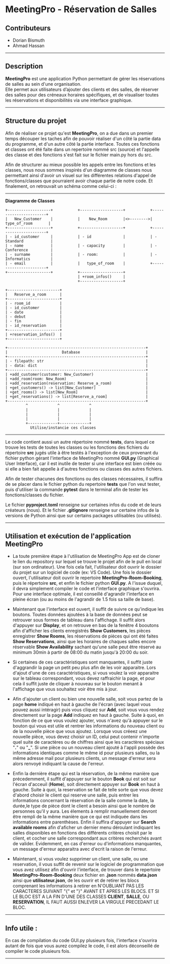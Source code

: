 # MeetingPro - Réservation de Salles

## Contributeurs
- Dorian Bismuth
- Ahmad Hassan

---

## Description

**MeetingPro** est une application Python permettant de gérer les réservations de salles au sein d'une organisation.  
Elle permet aux utilisateurs d’ajouter des clients et des salles, de réserver des salles pour des créneaux horaires spécifiques, et de visualiser toutes les réservations et disponibilités via une interface graphique.

---

## Structure du projet

Afin de réaliser ce projet qu'est **MeetingPro**, on a due dans un premier temps découper les taches afin de pouvoir réaliser d'un côté la partie data du programme, et d'un autre côté la partie interface. Toutes ces fonctions et classes ont été faite dans un repertoire nommé src (source) et l'appelle des classe et des fonctions s'est fait sur le fichier main.py hors du src.

Afin de structurer au mieux possible les appels entre les fonctions et les classes, nous nous sommes inspirés d'un diagramme de classes nous permettant ainsi d'avoir un visuel sur les différentes relations d'appel de fonctions/classes que pourraient avoir chaque partie de notre code. Et finalement, on retrouvait un schéma comme celui-ci :

---

**Diagramme de Classes**

```plaintext
+-------------------+           +-------------------+           +-----------------------+
|   New_Customer    |           |    New_Room       |<>-------->|    type_of_room       |
+-------------------+           +-------------------+           +-----------------------+
| - id_customer     |           | - id              |           | - Standard            |
| - name            |           | - capacity        |           | - Conference          |
| - surname         |           | - room:           |           | - Informatics         |
| - email           |           |   type_of_room    |           +-----------------------+
+-------------------+           +-------------------+
                                | +room_infos()     |
                                +-------------------+

+-----------------------+
|   Reserve_a_room      |
+-----------------------+
| - room_id             |
| - id_customer         |
| - date                |
| - debut               |
| - fin                 |
| - id_reservation      |
+-----------------------+
| +reservation_infos()  |
+-----------------------+

+-------------------------------------------------------------+
|                        Database                             |
+-------------------------------------------------------------+
| - filepath: str                                             |
| - data: dict                                                |
+-------------------------------------------------------------+
| +add_customer(customer: New_Customer)                       |
| +add_room(room: New_Room)                                   |
| +add_reservation(reservation: Reserve_a_room)               |
| +get_customers() -> list[New_Customer]                      |
| +get_rooms() -> list[New_Room]                              |
| +get_reservations() -> list[Reserve_a_room]                 |
+-------------------------------------------------------------+
         ^             ^             ^
         |             |             |
         |             |             |
         |             |             |
         +-------------+-------------+
           Utilise/instancie ces classes
```

---
Le code contient aussi un autre répertoire nommé **tests**, dans lequel ce trouve les tests de toutes les classes ou les fonctions des fichiers du répertoire **src** jugés utile à être testés à l'exception de ceux provenant du fichier python gérant l'interface de MeetingPro nommé **GUI.py** (Graphical User Interface), car il est inutile de tester si une interface est bien créée ou si elle a bien fait appelle à d'autres fonctions ou classes des autres fichiers.

Afin de tester chacunes des fonctions ou des classes nécessaires, il suffira de se placer dans le fichier python du repertoire **tests** que l'on veut tester, puis d'utiliser la commande **pytest** dans le terminal afin de tester les fonctions/classes du fichier.

Le fichier **pyproject.toml** renseigne sur certaines infos du code et de leurs créateurs (nous). Et le fichier **.gitignore** renseigne sur certaine infos de la versions de Python ainsi que sur certains packages utilisables (ou utilisés).

---

## Utilisation et exécution de l'application MeetingPro

- La toute première étape à l'utilisation de MeetingPro App est de cloner le lien du repository sur lequel se trouve le projet afin de le pull en local (sur son ordinateur).
Une fois cela fait, l'utilisateur doit ouvrir le dossier du projet sur un logiciel de code (ex: VS Code). Une fois le dossier ouvert, l'utilisateur doit ouvrir le repertoire **MeetingPro-Room-Booking**, puis le répertoire **src**, et enfin le fichier python **GUI.py**.
A l'issue duquel, il devra simplement compiler le code et l'interface graphique s'ouvrira.
Pour une interface optimale, il est conseillé d'agrandir l'interface en pleine écran (ou au moins de l'agrandir de 1.5 fois sa taille de base).

- Maintenant que l'interface est ouvert, il suffit de suivre ce qu'indique les boutons. Toutes données ajoutées à la base de données peut se retrouver sous formes de tableau dans l'affichage. Il suffit alors d'appuyer sur **Display**, et on retrouve en bas de la fenêtre 4 booutons afin d'afficher les clients enregistrés **Show Customers**, les pièces enregistrer **Show Rooms**, les réservations de pièces qui ont été faites **Show Reservations**, ainsi que les horaires de chaques salles encore réservable **Show Availability** sachant qu'une salle peut être réservé au minimum 30min à partir de 08:00 du matin jusqu'à 20:00 du soir.

- Si certaines de ces caractéristiques sont manquantes, il suffit juste d'aggrandir la page un petit peu plus afin de les voir apparaitre.
Lors d'ajout d'une de ces caractéristiques, si vous voulez la voir apparaitre sur le tableau correspondant, vous devez raffraichir la page, et pour cela il suffit juste de cliquer à nouveau sur le bouton menant à l'affichage que vous souhaitez voir être mis à jour.

- Afin d'ajouter un client ou bien une nouvelle salle, soit vous partez de la page **home** indiqué en haut à gauche de l'écran (avec laquel vous pouvez aussi intéragir) puis vous cliquez sur **Add**, soit vous vous rendez directement sur la page **Add** indiquez en haut à gauche. Suite à quoi, en fonction de ce que vous voulez ajouter, vous n'avez qu'à appuyer sur le bouton qui vous est utile et rentrer les informations du nouveau client ou de la nouvelle pièce que vous ajoutez. Lorsque vous créeez une nouvelle pièce, vous devez choisir un ID, celui peut contenir n'importe quel suite de caractères ou de chiffres ainsi que les caractères spéciaux "**.**" ou "**_**". Si une pièce ou un nouveau client ajouté à l'appli possède des informations identiques comme le même id pour plusieurs salles, ou la même adresse mail pour plusieurs clients, un message d'erreur sera alors renvoyé indiquant la cause de l'erreur.

- Enfin la dernière étape qui est la réservation, de la même manière que précedemment, il suffit d'appuyer sur le bouton **Book** qui est soit sur l'écran d'acceuil (**Home**), soit directement appuyer sur **Book** en haut à gauche. Suite à quoi, la reservation se fait de telle sorte que vous devez d'abord choisir le client qui reserve une salle, puis entrer les informations concernant la réservation de la salle comme la date, la durée,le type de pièce dont le client a besoin ainsi que le nombre de personnes qu'il y aura. Les élements à remplir manuellement devront être rempli de la même manière que ce qui est indiquée dans les informations entre parenthèses. Enfin il suffira d'appuyer sur **Search available rooms** afin d'aficher un dernier menu déroulant indiquant les salles disponibles en fonctions des différents critères choisit par le client, et cocher une salle correspondant aux critères recherchés avant de valider. 
Evidemment, en cas d'erreur ou d'informations manquantes, un message d'erreur apparaitra avec d'ecrit la raison de l'erreur.

- Maintenant, si vous voulez supprimer un client, une salle, ou une reservation, il vous suffit de revenir sur le logiciel de programmation que vous avez utilisez afin d'ouvrir l'interface, de trouver dans le repertoire **MeetingPro-Room-Booking** deux fichier en **.json** nommés **data.json** ainsi que **utilisateur.json**, de les ouvrir et de retirer les blocs comprenant les informations à retirer en N'OUBLIANT PAS LES CARACTERES SUIVANT "{" et "}"
AVANT ET APRES LES BLOCS. ET SI LE BLOC EST A LA FIN D'UNE DES CLASSES **CLIENT**, **SALLE**, OU **RESERVATION**, IL FAUT AUSSI ENLEVER LA VIRGULE PRECEDANT LE BLOC.

---
## Info utile :

En cas de compilation du code GUI.py plusieurs fois, l'interface s'ouvrira autant de fois que vous aurez compilez le code, il est alors déconseillé de compiler le code plusieurs fois.

---

